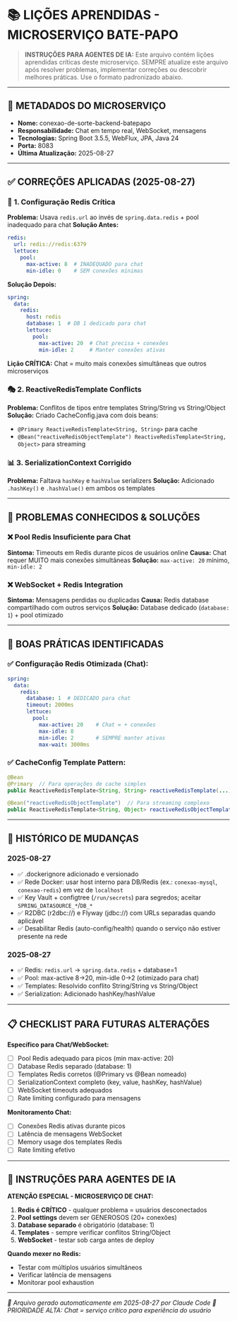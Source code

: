 # 📚 LIÇÕES APRENDIDAS - MICROSERVIÇO BATE-PAPO

> **INSTRUÇÕES PARA AGENTES DE IA:** Este arquivo contém lições aprendidas críticas deste microserviço. SEMPRE atualize este arquivo após resolver problemas, implementar correções ou descobrir melhores práticas. Use o formato padronizado abaixo.

---

## 🎯 **METADADOS DO MICROSERVIÇO**
- **Nome:** conexao-de-sorte-backend-batepapo
- **Responsabilidade:** Chat em tempo real, WebSocket, mensagens
- **Tecnologias:** Spring Boot 3.5.5, WebFlux, JPA, Java 24
- **Porta:** 8083
- **Última Atualização:** 2025-08-27

---

## ✅ **CORREÇÕES APLICADAS (2025-08-27)**

### 🔧 **1. Configuração Redis Crítica**
**Problema:** Usava `redis.url` ao invés de `spring.data.redis` + pool inadequado para chat
**Solução Antes:**
```yaml
redis:
  url: redis://redis:6379
  lettuce:
    pool:
      max-active: 8  # INADEQUADO para chat
      min-idle: 0    # SEM conexões mínimas
```
**Solução Depois:**
```yaml
spring:
  data:
    redis:
      host: redis
      database: 1  # DB 1 dedicado para chat
      lettuce:
        pool:
          max-active: 20  # Chat precisa + conexões
          min-idle: 2     # Manter conexões ativas
```
**Lição CRÍTICA:** Chat = muito mais conexões simultâneas que outros microserviços

### 🎭 **2. ReactiveRedisTemplate Conflicts**
**Problema:** Conflitos de tipos entre templates String/String vs String/Object
**Solução:** Criado CacheConfig.java com dois beans:
- `@Primary ReactiveRedisTemplate<String, String>` para cache
- `@Bean("reactiveRedisObjectTemplate") ReactiveRedisTemplate<String, Object>` para streaming

### 📊 **3. SerializationContext Corrigido**
**Problema:** Faltava `hashKey` e `hashValue` serializers
**Solução:** Adicionado `.hashKey()` e `.hashValue()` em ambos os templates

---

## 🚨 **PROBLEMAS CONHECIDOS & SOLUÇÕES**

### ❌ **Pool Redis Insuficiente para Chat**
**Sintoma:** Timeouts em Redis durante picos de usuários online
**Causa:** Chat requer MUITO mais conexões simultâneas
**Solução:** `max-active: 20` mínimo, `min-idle: 2`

### ❌ **WebSocket + Redis Integration**
**Sintoma:** Mensagens perdidas ou duplicadas
**Causa:** Redis database compartilhado com outros serviços
**Solução:** Database dedicado (`database: 1`) + pool otimizado

---

## 🎯 **BOAS PRÁTICAS IDENTIFICADAS**

### ✅ **Configuração Redis Otimizada (Chat):**
```yaml
spring:
  data:
    redis:
      database: 1  # DEDICADO para chat
      timeout: 2000ms
      lettuce:
        pool:
          max-active: 20    # Chat = + conexões
          max-idle: 8
          min-idle: 2       # SEMPRE manter ativas
          max-wait: 3000ms
```

### ✅ **CacheConfig Template Pattern:**
```java
@Bean
@Primary  // Para operações de cache simples
public ReactiveRedisTemplate<String, String> reactiveRedisTemplate(...)

@Bean("reactiveRedisObjectTemplate")  // Para streaming complexo
public ReactiveRedisTemplate<String, Object> reactiveRedisObjectTemplate(...)
```

---

## 🔄 **HISTÓRICO DE MUDANÇAS**

### **2025-08-27**
- ✅ .dockerignore adicionado e versionado
- ✅ Rede Docker: usar host interno para DB/Redis (ex.: `conexao-mysql`, `conexao-redis`) em vez de `localhost`
- ✅ Key Vault + configtree (`/run/secrets`) para segredos; aceitar `SPRING_DATASOURCE_*`/`DB_*`
- ✅ R2DBC (r2dbc://) e Flyway (jdbc://) com URLs separadas quando aplicável
- ✅ Desabilitar Redis (auto-config/health) quando o serviço não estiver presente na rede
### **2025-08-27**
- ✅ Redis: `redis.url` → `spring.data.redis` + database=1
- ✅ Pool: max-active 8→20, min-idle 0→2 (otimizado para chat)
- ✅ Templates: Resolvido conflito String/String vs String/Object
- ✅ Serialization: Adicionado hashKey/hashValue

---

## 📋 **CHECKLIST PARA FUTURAS ALTERAÇÕES**

**Específico para Chat/WebSocket:**
- [ ] Pool Redis adequado para picos (min max-active: 20)
- [ ] Database Redis separado (database: 1)
- [ ] Templates Redis corretos (@Primary vs @Bean nomeado)
- [ ] SerializationContext completo (key, value, hashKey, hashValue)
- [ ] WebSocket timeouts adequados
- [ ] Rate limiting configurado para mensagens

**Monitoramento Chat:**
- [ ] Conexões Redis ativas durante picos
- [ ] Latência de mensagens WebSocket
- [ ] Memory usage dos templates Redis
- [ ] Rate limiting efetivo

---

## 🤖 **INSTRUÇÕES PARA AGENTES DE IA**

**ATENÇÃO ESPECIAL - MICROSERVIÇO DE CHAT:**
1. **Redis é CRÍTICO** - qualquer problema = usuários desconectados
2. **Pool settings** devem ser GENEROSOS (20+ conexões)
3. **Database separado** é obrigatório (database: 1)
4. **Templates** - sempre verificar conflitos String/Object
5. **WebSocket** - testar sob carga antes de deploy

**Quando mexer no Redis:**
- Testar com múltiplos usuários simultâneos
- Verificar latência de mensagens
- Monitorar pool exhaustion

---

*📝 Arquivo gerado automaticamente em 2025-08-27 por Claude Code*
*🚨 PRIORIDADE ALTA: Chat = serviço crítico para experiência do usuário*
